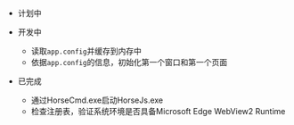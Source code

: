 - 计划中

- 开发中

    - 读取`app.config`并缓存到内存中
    - 依据`app.config`的信息，初始化第一个窗口和第一个页面

- 已完成
    - 通过HorseCmd.exe启动HorseJs.exe
    - 检查注册表，验证系统环境是否具备Microsoft Edge WebView2 Runtime